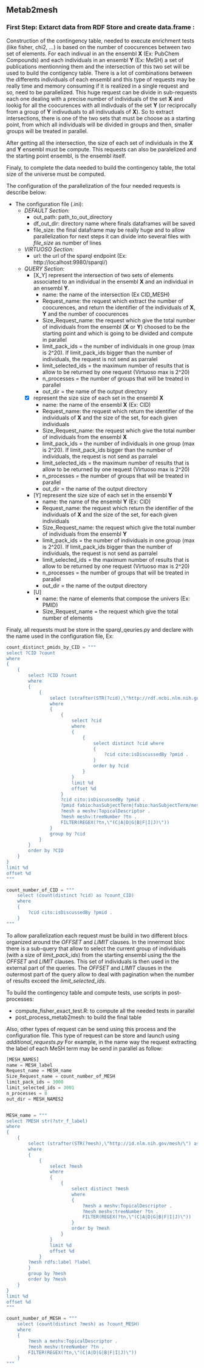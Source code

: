 ## Metab2mesh

### First Step: Extarct data from RDF Store and create data.frame :
Construction of the contingency table, needed to execute enrichment tests (like fisher, chi2, ...) is based on the number of coocurences between two set of elements.  For each indivual in an the ensembl **X** (Ex: PubChem Compounds) and each individuals in an ensembl **Y** (Ex: MeSH) a set of publications mentionning them and the intersection of this two set will be used to build the contigency table. 
There is a lot of combinations between the differents individuals of each ensembl and this type of requests may be really time and memory consuming if it is realized in a single request and so, need to be parallelized. This huge request can be divide in sub-requests each one dealing with a precise number of individuals of the set **X** and lookig for all the coocurences with all indivduals of the set **Y** (or reciprocally from a group of **Y** indivuduals to all indivuduals of **X**).
So to extract intersections, there is one of the two sets that must be choose as a starting point, from which all individuals will be divided in groups and then, smaller groups will be treated in parallel. 

After getting all the intersection, the size of each set of individuals in the **X** and **Y** ensembl must be compute. This requests can also be paralelized and the starting point ensembl, is the ensembl itself.

Finaly, to complete the data needed to build the contingency table, the total size of the universe must be computed.

The configuration of the parallelization of the four needed requests is describe below:

 - The configuration file (.ini):
   - *DEFAULT Section:*
     - out_path: path_to_out_directory
     - df_out_dir: directory name where finals dataframes will be saved
     - file_size: the final dataframe may be really huge and to allow parallelization for next steps it can divide into several files with *file_size* as number of lines
   - *VIRTUOSO Section:*
     - url: the url of the sparql endpoint (Ex: http://localhost:9980/sparql/)
   - *QUERY Section:*
     - [X_Y] represent the intersection of two sets of elements associated to an individual in the ensembl **X** and an individual in an ensembl **Y**.
        - name: the name of the intersection (Ex CID_MESH)
        - Request_name: the request which extract the number of coocurences, and return the identifier of the individuals of **X**, **Y** and the number of coocurences 
        - Size_Request_name: the request which give the total number of individuals from the ensembl (**X** or **Y**) choosed to be the starting point and which is going to be divided and compute in parallel
        - limit_pack_ids = the number of individuals in one group (max is 2^20). If limit_pack_ids bigger than the number of individuals, the request is not send as parralel
        - limit_selected_ids = the maximum number of results that is allow to be returned by one request (Virtuoso max is 2^20)
        - n_processes = the number of groups that will be treated in parallel
        - out_dir = the name of the output directory
      - [X] represent the size size of each set in the ensembl **X**
        - name: the name of the ensembl **X** (Ex: CID)
        - Request_name: the request which return the identifier of the individuals of **X** and the size of the set, for each given individuals
        - Size_Request_name: the request which give the total number of individuals from the ensembl **X**
        - limit_pack_ids = the number of individuals in one group (max is 2^20). If limit_pack_ids bigger than the number of individuals, the request is not send as parralel
        - limit_selected_ids = the maximum number of results that is allow to be returned by one request (Virtuoso max is 2^20)
        - n_processes = the number of groups that will be treated in parallel
        - out_dir = the name of the output directory
      - [Y] represent the size size of each set in the ensembl **Y**
        - name: the name of the ensembl **Y** (Ex: CID)
        - Request_name: the request which return the identifier of the individuals of **X** and the size of the set, for each given individuals
        - Size_Request_name: the request which give the total number of individuals from the ensembl **Y**
        - limit_pack_ids = the number of individuals in one group (max is 2^20). If limit_pack_ids bigger than the number of individuals, the request is not send as parralel
        - limit_selected_ids = the maximum number of results that is allow to be returned by one request (Virtuoso max is 2^20)
        - n_processes = the number of groups that will be treated in parallel
        - out_dir = the name of the output directory
      - [U]
        - name: the name of elements that compose the univers (Ex: PMID)
        - Size_Request_name = the request which give the total number of elements

Finaly, all requests must be store in the sparql_qeuries.py and declare with the name used in the configuration file, Ex:

```python
count_distinct_pmids_by_CID = """
select ?CID ?count
where
{
    {
        select ?CID ?count
        where
        {
            {
                select (strafter(STR(?cid),\"http://rdf.ncbi.nlm.nih.gov/pubchem/compound/CID\") as ?CID) (count(distinct ?pmid) as ?count) 
                where 
                {
                    {
                        select ?cid 
                        where 
                        {
                            {
                                select distinct ?cid where
                                {
                                    ?cid cito:isDiscussedBy ?pmid .
                                }
                                order by ?cid
                            }
                        }
                        limit %d
                        offset %d
                    }
                    ?cid cito:isDiscussedBy ?pmid .
                    ?pmid fabio:hasSubjectTerm|fabio:hasSubjectTerm/meshv:hasDescriptor ?mesh .
                    ?mesh a meshv:TopicalDescriptor .
                    ?mesh meshv:treeNumber ?tn .
                    FILTER(REGEX(?tn,\"(C|A|D|G|B|F|I|J)\"))
                }
                group by ?cid
            }
        }
        order by ?CID
    }
}
limit %d
offset %d
"""

count_number_of_CID = """
    select (count(distinct ?cid) as ?count_CID)
    where 
    {
        ?cid cito:isDiscussedBy ?pmid .
    }
"""
```
To allow parallelization each request must be build in two different blocs organized around the *OFFSET* and *LIMIT* clauses. In the innermost bloc there is a sub-query that allow to select the current group of individuals (with a size of *limit_pack_ids*) from the starting ensembl using the the *OFFSET* and *LIMIT* clauses. This set of individuals is then used in the external part of the queries.
The *OFFSET* and *LIMIT* clauses in the outermost part of the query allow to deal with pagination when the number of results exceed the *limit_selected_ids*.

To build the contingency table and compute tests, use scripts in post-processes:
- compute_fisher_exact_test.R: to compute all the needed tests in parallel
- post_process_metab2mesh: to build the final table

Also, other types of request can be send using this process and the configuration file.
This type of request can be store and launch using *additional_requests.py*
For example, in the name way the request extracting the label of each MeSH term may be send in parallel as follow:

```python
[MESH_NAMES]
name = MESH_label
Request_name = MESH_name
Size_Request_name = count_number_of_MESH
limit_pack_ids = 3000
limit_selected_ids = 3001
n_processes = 8
out_dir = MESH_NAMES2


MESH_name = """
select ?MESH str(?str_f_label)
where
{
    {
        select (strafter(STR(?mesh),\"http://id.nlm.nih.gov/mesh/\") as ?MESH) MIN(str(?label)) as ?str_f_label
        where
        {
            {
                select ?mesh
                where
                {
                    {
                        select distinct ?mesh
                        where
                        {
                            ?mesh a meshv:TopicalDescriptor .
                            ?mesh meshv:treeNumber ?tn .
                            FILTER(REGEX(?tn,\"(C|A|D|G|B|F|I|J)\"))
                        }
                        order by ?mesh
                    }
                }
                limit %d
                offset %d
            }
        ?mesh rdfs:label ?label
        }
        group by ?mesh
        order by ?mesh
    }
}
limit %d
offset %d
"""

count_number_of_MESH = """
    select (count(distinct ?mesh) as ?count_MESH) 
    where 
    {
        ?mesh a meshv:TopicalDescriptor .
        ?mesh meshv:treeNumber ?tn .
        FILTER(REGEX(?tn,\"(C|A|D|G|B|F|I|J)\"))
    }
"""
```